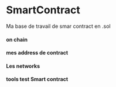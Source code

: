 # SmartContract

Ma base de travail de smar contract en .sol

#### on chain 

#### mes address de contract

#### Les networks ####

#### tools test Smart contract ####
